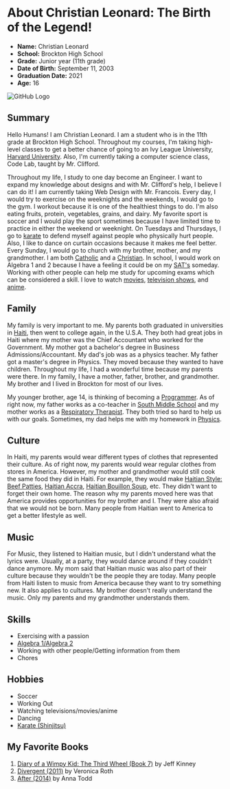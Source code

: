 # About Christian Leonard: The Birth of the Legend!

 - **Name:** Christian Leonard 
 - **School:** Brockton High School 
 - **Grade:** Junior year (11th grade)
 - **Date of Birth:** September 11, 2003
 - **Graduation Date:** 2021
 - **Age:** 16
 
![GitHub Logo](https://t2gospel.files.wordpress.com/2015/01/christian.jpg)


## Summary
Hello Humans! I am Christian Leonard. I am a student who is in the 11th grade at Brockton High School. Throughout my courses, I'm taking high-level classes to get a better chance of going to an Ivy League University, [Harvard University](https://www.harvard.edu/). Also, I'm currently taking a computer science class, Code Lab, taught by Mr. Clifford.  

Throughout my life, I study to one day become an Engineer. I want to expand my knowledge about designs and with Mr. Clifford's help, I believe I can do it! I am currently taking Web Design with Mr. Francois. Every day, I would try to exercise on the weeknights and the weekends, I would go to the gym. I workout because it is one of the healthiest things to do. I'm also eating fruits, protein, vegetables, grains, and dairy. My favorite sport is soccer and I would play the sport sometimes because I have limited time to practice in either the weekend or weeknight. On Tuesdays and Thursdays, I go to [karate](http://www.americancadrekarate.com/) to defend myself against people who physically hurt people. Also, I like to dance on curtain occasions because it makes me feel better. Every Sunday, I would go to church with my brother, mother, and my grandmother. I am both [Catholic](https://stoughtoncatholic.org/) and a [Christian](https://www.christianity.com/). In school, I would work on Algebra 1 and 2 because I have a feeling it could be on my [SAT's](https://signup.collegeboard.org/accepted-everywhere/?gclid=Cj0KCQjw0IDtBRC6ARIsAIA5gWuqWVFW__ywBT6WZsZGGaSxMgrfK0AGLImlsYlJQutUg35pAzINWZ8aAjN-EALw_wcB&s_kwcid=AL!4330!3!344858223035!e!!g!!sat%27s&ef_id=Cj0KCQjw0IDtBRC6ARIsAIA5gWuqWVFW__ywBT6WZsZGGaSxMgrfK0AGLImlsYlJQutUg35pAzINWZ8aAjN-EALw_wcB:G:s&s_kwcid=AL!4330!3!344858223035!e!!g!!sat%27s) someday. Working with other people can help me study for upcoming exams which can be considered a skill. I love to watch [movies](https://www.amctheatres.com/movies), [television shows](https://www.netflix.com/browse/genre/83), and [anime](https://www.netflix.com/browse/genre/7424). 

## Family
My family is very important to me. My parents both graduated in universities in [Haiti](https://finca.org/where-we-work/latin-america/haiti/?gclid=Cj0KCQjw0IDtBRC6ARIsAIA5gWsjQD2I_knbDOg0QBFjmfIawjsrjt-6EobZVT149Pvt6dbkSzHw0nYaAj-uEALw_wcB), then went to college again, in the U.S.A. They both had great jobs in Haiti where my mother was the Chief Accountant who worked for the Government. My mother got a bachelor's degree in Business Admissions/Accountant. My dad's job was as a physics teacher. My father got a master's degree in Physics. They moved because they wanted to have children. Throughout my life, I had a wonderful time because my parents were there. In my family, I have a mother, father, brother, and grandmother. My brother and I lived in Brockton for most of our lives. 

My younger brother, age 14, is thinking of becoming a [Programmer](https://www.thebalancecareers.com/computer-programmer-job-description-salary-and-skills-2061823). As of right now, my father works as a co-teacher in [South Middle School](https://www.bpsma.org/schools/middle-schools/south) and my mother works as a [Respiratory Therapist](http://www.aarc.org/careers/how-to-become-an-rt/). They both tried so hard to help us with our goals. Sometimes, my dad helps me with my homework in [Physics](https://www.khanacademy.org/science/physics).

## Culture
In Haiti, my parents would wear different types of clothes that represented their culture. As of right now, my parents would wear regular clothes from stores in America. However, my mother and grandmother would still cook the same food they did in Haiti. For example, they would make [Haitian Style: Beef Patties](https://www.allrecipes.com/recipe/255839/haitian-beef-patties/), [Haitian Accra](https://www.caribbeangreenliving.com/how-to-make-haitian-accra-an-updated-version/), [Haitian Bouillon Soup](https://www.caribbeangreenliving.com/bouillon-beef-and-veggies-soup-2/), etc.  They didn't want to forget their own home. The reason why my parents moved here was that America provides opportunities for my brother and I. They were also afraid that we would not be born. Many people from Haitian went to America to get a better lifestyle as well.



## Music
For Music, they listened to Haitian music, but I didn't understand what the lyrics were. Usually, at a party, they would dance around if they couldn't dance anymore. My mom said that Haitian music was also part of their culture because they wouldn't be the people they are today. Many people from Haiti listen to music from America because they want to try something new. It also applies to cultures. My brother doesn't really understand the music. Only my parents and my grandmother understands them. 


## Skills

 - Exercising with a passion
 - [Algebra 1/Algebra 2](https://www.khanacademy.org/math/algebra-home) 
 - Working with other people/Getting information from them
 - Chores 


## Hobbies
 - Soccer
 - Working Out 
 - Watching televisions/movies/anime 
 - Dancing 
 - [Karate (Shinjitsu)](http://www.americancadrekarate.com/)
 
 

## My Favorite Books

 1. [Diary of a Wimpy Kid: The Third Wheel (Book 7)](https://www.abebooks.com/Third-Wheel-Diary-Wimpy-Kid-book/21796745791/bd?cm_mmc=ggl-_-US_Shopp_Trade-_-new-_-naa&gclid=Cj0KCQjw0IDtBRC6ARIsAIA5gWvB6lY1feFLD-VD2fm-CjniSGGJB2Jm2LK7J8oa8feYj0QhknScQjgaAgtoEALw_wcB) by Jeff Kinney 
 2. [Divergent (2011)](https://www.google.com/shopping/product/5007035894227365229?q=Divergent%20%28novel%29&sxsrf=ACYBGNR-UbQLUMkKpnkVoVyRWq7otFWPzw:1570784248316&biw=2133&bih=1052&prds=epd:7206561282306324784,prmr:3&sa=X&ved=0ahUKEwiX8fKX7JPlAhVhT98KHY2HAWgQ8wIIuwM) by Veronica Roth
 3. [After (2014)](https://www.barnesandnoble.com/w/after-anna-todd/1119740432?ean=9781476792484&st=PLA&sid=BNB_ADL%20Core%20Top%20EAN%20%20Desktop%20High&sourceId=PLAGoNA&dpid=tdtve346c&2sid=Google_c&gclid=Cj0KCQjw0IDtBRC6ARIsAIA5gWv_mYtK5sBTNiKVPqFmO5f7D9mtuXXv0fuemjwSifuyx7xfvT0NSFoaAhwPEALw_wcB#/) by Anna Todd 
